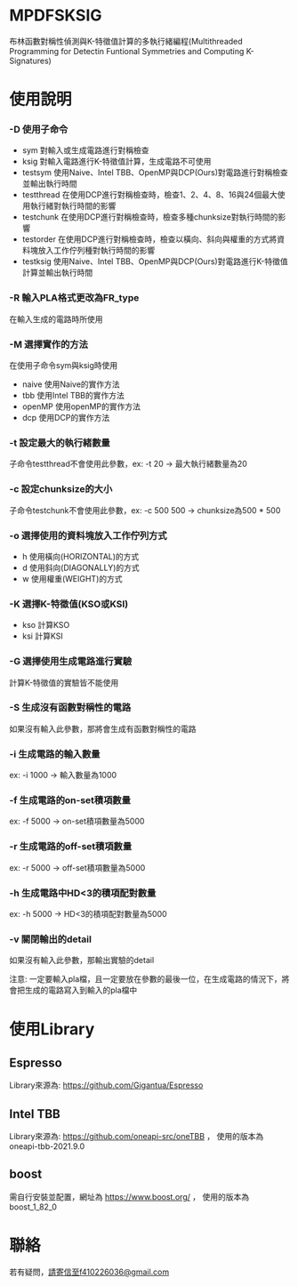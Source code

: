 # MPDFSKSIG

布林函數對稱性偵測與K-特徵值計算的多執行緒編程(Multithreaded Programming for Detectin Funtional Symmetries and Computing K-Signatures)

# 使用說明

### -D 使用子命令
  - sym 對輸入或生成電路進行對稱檢查
  - ksig 對輸入電路進行K-特徵值計算，生成電路不可使用  
  - testsym 使用Naive、Intel TBB、OpenMP與DCP(Ours)對電路進行對稱檢查並輸出執行時間
  - testthread 在使用DCP進行對稱檢查時，檢查1、2、4、8、16與24個最大使用執行緒對執行時間的影響
  - testchunk 在使用DCP進行對稱檢查時，檢查多種chunksize對執行時間的影響 
  - testorder 在使用DCP進行對稱檢查時，檢查以橫向、斜向與權重的方式將資料塊放入工作佇列種對執行時間的影響
  - testksig 使用Naive、Intel TBB、OpenMP與DCP(Ours)對電路進行K-特徵值計算並輸出執行時間

### -R 輸入PLA格式更改為FR_type
在輸入生成的電路時所使用

### -M 選擇實作的方法
在使用子命令sym與ksig時使用
  - naive 使用Naive的實作方法
  - tbb 使用Intel TBB的實作方法
  - openMP 使用openMP的實作方法
  - dcp 使用DCP的實作方法

### -t 設定最大的執行緒數量
子命令testthread不會使用此參數，ex: -t 20 -> 最大執行緒數量為20

### -c 設定chunksize的大小
子命令testchunk不會使用此參數，ex: -c 500 500 -> chunksize為500 * 500

### -o 選擇使用的資料塊放入工作佇列方式
- h 使用橫向(HORIZONTAL)的方式
- d 使用斜向(DIAGONALLY)的方式
- w 使用權重(WEIGHT)的方式

### -K 選擇K-特徵值(KSO或KSI)
- kso 計算KSO
- ksi 計算KSI

### -G 選擇使用生成電路進行實驗
計算K-特徵值的實驗皆不能使用

### -S 生成沒有函數對稱性的電路
如果沒有輸入此參數，那將會生成有函數對稱性的電路

### -i 生成電路的輸入數量
  ex: -i 1000 -> 輸入數量為1000

### -f 生成電路的on-set積項數量  
  ex: -f 5000 -> on-set積項數量為5000
 
### -r 生成電路的off-set積項數量
ex: -r 5000 -> off-set積項數量為5000

### -h 生成電路中HD<3的積項配對數量
ex: -h 5000 -> HD<3的積項配對數量為5000

### -v 關閉輸出的detail
如果沒有輸入此參數，那輸出實驗的detail

注意: 一定要輸入pla檔，且一定要放在參數的最後一位，在生成電路的情況下，將會把生成的電路寫入到輸入的pla檔中

# 使用Library

## Espresso
Library來源為: https://github.com/Gigantua/Espresso

## Intel TBB
Library來源為: https://github.com/oneapi-src/oneTBB ，
使用的版本為oneapi-tbb-2021.9.0

## boost
需自行安裝並配置，網址為 https://www.boost.org/ ，
使用的版本為boost_1_82_0

# 聯絡
若有疑問，請寄信至f410226036@gmail.com
